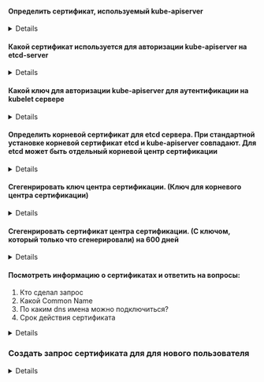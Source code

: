 #### Определить сертификат, используемый kube-apiserver
<details>
 cat /etc/kubernetes/manifests/kube-apiserver.yaml | grep .crt /etc/kubernetes/pki/apiserver.crt
</details>

#### Какой сертификат используется для авторизации kube-apiserver на etcd-server
 <details>
/etc/kubernetes/pki/apiserver-etcd-client.crt
</details>

#### Какой ключ для авторизации kube-apiserver для аутентификации на kubelet сервере
<details> 
/etc/kubernetes/pki/apiserver-kubelet-client.key
</details>

#### Определить корневой сертификат для etcd сервера. При стандартной установке корневой сертификат etcd и kube-apiserver совпадают. Для etcd может быть отдельный корневой центр сертификации
<details>
--etcd-cafile=/etc/kubernetes/pki/etcd/ca.crt
</details>

#### Сгегенрировать ключ центра сертификации. (Ключ для корневого центра сертификации)
<details>
openssl genrsa -out ca.key 2048
</details> 

#### Сгегенрировать сертификат центра сертификации. (С ключом, который только что сгенерировали) на 600 дней
<details>
openssl req -x509 -new -nodes -key ca.key -subj "/CN=kubernetes" -days 600 -out ca.crt  

Возможно, придется закоментировать строку vim /etc/ssl/openssl.cnf  
Обратите внимание на subj. Это common name. Должен быть действительным именем доступным по dns. Иначе не заработает  

RANDFILE   = $ENV::HOME/.rnd  
</details> 


#### Посмотреть информацию о сертификатах и ответить на вопросы:
 1) Кто сделал запрос
 2) Какой Common Name
 3) По каким dns имена можно подключиться?
 4) Срок действия сертификата
<details>
Поля  

Issuer: CN =  

Subject: CN =  

x509v3 Subject Alternative Name:    
  DNS:  

Validity    
   Not Before:  
   Not After:  
</details>

### Создать запрос сертификата для для нового пользователя
<details>
https://kubernetes.io/docs/reference/access-authn-authz/certificate-signing-requests/ 

```bash
openssl genrsa -out myuser.key 2048  
openssl req -new -key myuser.key -out myuser.csr  
```
* Переведем полученный сертификат в Base64 формат  
```bash
cat myuser.csr | base64 | tr -d "\n"  
```
* Закинем в поле request получившийся текст  
``` yaml
---
metadata:
  name: myuser
spec:
  request: base64 text
  signerName: kubernetes.io/kube-apiserver-client  
  usages:
  - client auth
--- 
```
``` bash
kubectl create -f 
* Проверим состояние запроса
```
</detail>

# Проверить состояние запрос
kubectl get csr
# Разрешить получить сертификат
kubectl certificate approve myuser
# просмотреть существующие запросы

# Узнать. к каким группам был сделан запрос
kubectl get csr myuser -o yaml
# Удалить запрос
